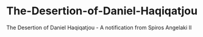 # The-Desertion-of-Daniel-Haqiqatjou
The Desertion of Daniel Haqiqatjou - A notification from Spiros Angelaki II
